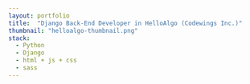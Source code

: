 ```yaml
---
layout: portfolio
title:  "Django Back-End Developer in HelloAlgo (Codewings Inc.)"
thumbnail: "helloalgo-thumbnail.png"
stack:
  - Python
  - Django
  - html + js + css
  - sass
---
```

